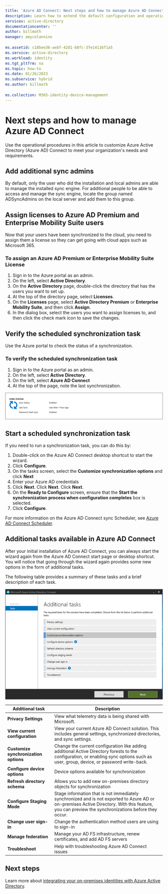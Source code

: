 ```yaml
---
title: 'Azure AD Connect: Next steps and how to manage Azure AD Connect'
description: Learn how to extend the default configuration and operational tasks for Azure AD Connect.
services: active-directory
documentationcenter: ''
author: billmath
manager: amycolannino

ms.assetid: c18bee36-aebf-4281-b8fc-3fe14116f1a5
ms.service: active-directory
ms.workload: identity
ms.tgt_pltfrm: na
ms.topic: how-to
ms.date: 01/26/2023
ms.subservice: hybrid
ms.author: billmath

ms.collection: M365-identity-device-management
---
```

# Next steps and how to manage Azure AD Connect
Use the operational procedures in this article to customize Azure Active Directory (Azure AD) Connect to meet your organization's needs and requirements.  

## Add additional sync admins
By default, only the user who did the installation and local admins are able to manage the installed sync engine. For additional people to be able to access and manage the sync engine, locate the group named ADSyncAdmins on the local server and add them to this group.

## Assign licenses to Azure AD Premium and Enterprise Mobility Suite users
Now that your users have been synchronized to the cloud, you need to assign them a license so they can get going with cloud apps such as Microsoft 365.

### To assign an Azure AD Premium or Enterprise Mobility Suite License

1. Sign in to the Azure portal as an admin.
2. On the left, select **Active Directory**.
3. On the **Active Directory** page, double-click the directory that has the users you want to set up.
4. At the top of the directory page, select **Licenses**.
5. On the **Licenses** page, select **Active Directory Premium** or **Enterprise Mobility Suite**, and then click **Assign**.
6. In the dialog box, select the users you want to assign licenses to, and then click the check mark icon to save the changes.

## Verify the scheduled synchronization task
Use the Azure portal to check the status of a synchronization.

### To verify the scheduled synchronization task
1. Sign in to the Azure portal as an admin.
2. On the left, select **Active Directory**.
3. On the left, select **Azure AD Connect**
4. At the top of the page, note the last synchronization.

![Directory sync time](./media/how-to-connect-post-installation/verify2.png)

## Start a scheduled synchronization task
If you need to run a synchronization task, you can do this by:

1. Double-click on the Azure AD Connect desktop shortcut to start the wizard.
2. Click **Configure**.
3. On the tasks screen, select the **Customize synchronization options** and click **Next**
4. Enter your Azure AD credentials
5. Click **Next**. Click **Next**.  Click **Next**.
5.  On the **Ready to Configure** screen, ensure that the **Start the synchronization process when configuration completes** box is selected.
6.  Click **Configure**.

For more information on the Azure AD Connect sync Scheduler, see [Azure AD Connect Scheduler](how-to-connect-sync-feature-scheduler.md).

## Additional tasks available in Azure AD Connect
After your initial installation of Azure AD Connect, you can always start the wizard again from the Azure AD Connect start page or desktop shortcut.  You will notice that going through the wizard again provides some new options in the form of additional tasks.  

The following table provides a summary of these tasks and a brief description of each task.

![List of additional tasks](./media/how-to-connect-post-installation/addtasks2.png)

| Additional task | Description |
| --- | --- |
|**Privacy Settings**|View what telemetry data is being shared with Microsoft.|
|**View current configuration**|View your current Azure AD Connect solution.  This includes general settings, synchronized directories, and sync settings. |
| **Customize synchronization options** |Change the current configuration like adding additional Active Directory forests to the configuration, or enabling sync options such as user, group, device, or password write-back. |
|**Configure device options**|Device options available for synchronization|
|**Refresh directory schema**|Allows you to add new on-premises directory objects for synchronization|
|**Configure Staging Mode** |Stage information that is not immediately synchronized and is not exported to Azure AD or on-premises Active Directory.  With this feature, you can preview the synchronizations before they occur. |
|**Change user sign-in**|Change the authentication method users are using to sign-in|
|**Manage federation**|Manage your AD FS infrastructure, renew certificates, and add AD FS servers|
|**Troubleshoot**|Help with troubleshooting Azure AD Connect issues|

## Next steps
Learn more about [integrating your on-premises identities with Azure Active Directory](../whatis-hybrid-identity.md).

